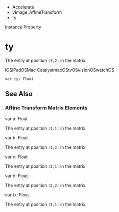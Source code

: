 

- Accelerate
- vImage_AffineTransform
-  ty 

Instance Property

# ty

The entry at position `[3,2]` in the matrix.

iOSiPadOSMac CatalystmacOStvOSvisionOSwatchOS

``` source
var ty: Float
```

## See Also

### Affine Transform Matrix Elements

var a: Float

The entry at position `[1,1]` in the matrix.

var b: Float

The entry at position `[1,2]` in the matrix.

var c: Float

The entry at position `[2,1]` in the matrix.

var d: Float

The entry at position `[2,2]` in the matrix.

var tx: Float

The entry at position `[3,1]` in the matrix.

